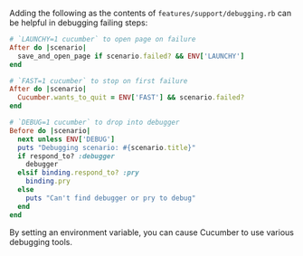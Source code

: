Adding the following as the contents of `features/support/debugging.rb` can be helpful in debugging failing steps:
```ruby
# `LAUNCHY=1 cucumber` to open page on failure
After do |scenario|
  save_and_open_page if scenario.failed? && ENV['LAUNCHY']
end

# `FAST=1 cucumber` to stop on first failure
After do |scenario|
  Cucumber.wants_to_quit = ENV['FAST'] && scenario.failed?
end

# `DEBUG=1 cucumber` to drop into debugger
Before do |scenario|
  next unless ENV['DEBUG']
  puts "Debugging scenario: #{scenario.title}"
  if respond_to? :debugger
    debugger
  elsif binding.respond_to? :pry
    binding.pry
  else
    puts "Can't find debugger or pry to debug"
  end 
end
```
By setting an environment variable, you can cause Cucumber to use various debugging tools.